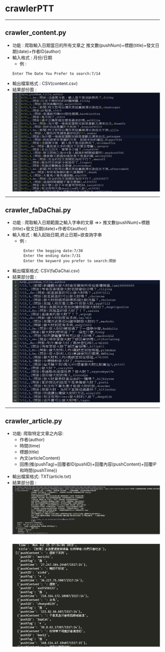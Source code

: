 # crawlerPTT
---
## crawler_content.py

+ 功能 : 爬取輸入日期當日的所有文章之 推文數(pushNum)+標題(title)+發文日期(date)+作者ID(author)
+ 輸入格式 : 月份/日期
  + 例 :
  ```
  Enter The Date You Prefer to search:7/14
  ```
+ 輸出檔案格式 : CSV(content.csv)
+ 結果部份圖 :
  ![image](https://github.com/Chao-Eric/crawlerPTT/blob/master/img/content_result.PNG)


---
## crawler_faDaChai.py

+ 功能 : 爬取輸入日期範圍之輸入字串的文章 =>> 推文數(pushNum)+標題(title)+發文日期(date)+作者ID(author)
+ 輸入格式 : 輸入起始日期,終止日期+欲查詢字串
  + 例 :
  ```
       Enter the begging date:7/30
       Enter the ending date:7/31
       Enter the keyword you prefer to search:問卦
  ```
+ 輸出檔案格式: CSV(faDaChai.csv)
+ 結果部分圖 :
    ![image](https://github.com/Chao-Eric/crawlerPTT/blob/master/img/faDaChai_result.PNG)

---
## crawler_article.py

+ 功能: 爬取特定文章之內容:
  + 作者(author)
  + 時間(time)
  + 標題(title)
  + 內文(articleContent)
  + 回應(推(pushTag)+回覆者ID(pushID)+回覆內容(pushContent)+回覆IP和時間(pushTime))
+ 輸出檔案格式: TXT(article.txt)
+ 結果部分圖 : 
  ![image](https://github.com/Chao-Eric/crawlerPTT/blob/master/img/article_result_1.PNG)
  ![image](https://github.com/Chao-Eric/crawlerPTT/blob/master/img/article_result_2.PNG)
                             
